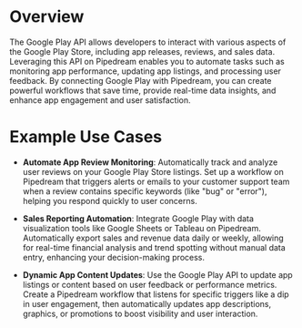 # Overview

The Google Play API allows developers to interact with various aspects of the Google Play Store, including app releases, reviews, and sales data. Leveraging this API on Pipedream enables you to automate tasks such as monitoring app performance, updating app listings, and processing user feedback. By connecting Google Play with Pipedream, you can create powerful workflows that save time, provide real-time data insights, and enhance app engagement and user satisfaction.

# Example Use Cases

- **Automate App Review Monitoring**: Automatically track and analyze user reviews on your Google Play Store listings. Set up a workflow on Pipedream that triggers alerts or emails to your customer support team when a review contains specific keywords (like "bug" or "error"), helping you respond quickly to user concerns.

- **Sales Reporting Automation**: Integrate Google Play with data visualization tools like Google Sheets or Tableau on Pipedream. Automatically export sales and revenue data daily or weekly, allowing for real-time financial analysis and trend spotting without manual data entry, enhancing your decision-making process.

- **Dynamic App Content Updates**: Use the Google Play API to update app listings or content based on user feedback or performance metrics. Create a Pipedream workflow that listens for specific triggers like a dip in user engagement, then automatically updates app descriptions, graphics, or promotions to boost visibility and user interaction.
